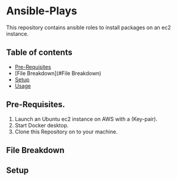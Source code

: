 # Ansible-Plays

This repository contains ansible roles to install packages on an ec2 instance.

## Table of contents
- [Pre-Requisites](#Pre-Requisites)
- [File Breakdown](#File Breakdown)
- [Setup](#Setup)
- [Usage](#Usage)


## Pre-Requisites.

1. Launch an Ubuntu ec2 instance on AWS with a (Key-pair).
2. Start Docker desktop.
3. Clone this Repository on to your machine.

## File Breakdown


## Setup


## 




